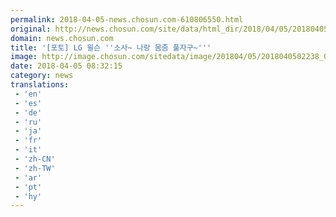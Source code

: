 ```yaml
---
permalink: 2018-04-05-news.chosun.com-610806550.html
original: http://news.chosun.com/site/data/html_dir/2018/04/05/2018040502312.html
domain: news.chosun.com
title: '[포토] LG 윌슨 ''소사~ 나랑 몸좀 풀자구~'''
image: http://image.chosun.com/sitedata/image/201804/05/2018040502238_0.jpg
date: 2018-04-05 08:32:15
category: news
translations: 
 - 'en'
 - 'es'
 - 'de'
 - 'ru'
 - 'ja'
 - 'fr'
 - 'it'
 - 'zh-CN'
 - 'zh-TW'
 - 'ar'
 - 'pt'
 - 'hy'
---
```


